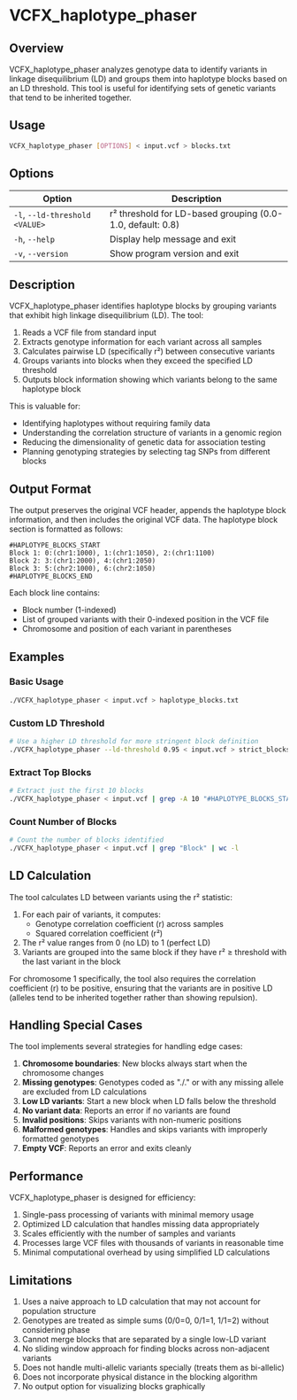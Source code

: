 # VCFX_haplotype_phaser

## Overview

VCFX_haplotype_phaser analyzes genotype data to identify variants in linkage disequilibrium (LD) and groups them into haplotype blocks based on an LD threshold. This tool is useful for identifying sets of genetic variants that tend to be inherited together.

## Usage

```bash
VCFX_haplotype_phaser [OPTIONS] < input.vcf > blocks.txt
```

## Options

| Option | Description |
|--------|-------------|
| `-l`, `--ld-threshold <VALUE>` | r² threshold for LD-based grouping (0.0-1.0, default: 0.8) |
| `-h`, `--help` | Display help message and exit |
| `-v`, `--version` | Show program version and exit |

## Description

VCFX_haplotype_phaser identifies haplotype blocks by grouping variants that exhibit high linkage disequilibrium (LD). The tool:

1. Reads a VCF file from standard input
2. Extracts genotype information for each variant across all samples
3. Calculates pairwise LD (specifically r²) between consecutive variants
4. Groups variants into blocks when they exceed the specified LD threshold
5. Outputs block information showing which variants belong to the same haplotype block

This is valuable for:
- Identifying haplotypes without requiring family data
- Understanding the correlation structure of variants in a genomic region
- Reducing the dimensionality of genetic data for association testing
- Planning genotyping strategies by selecting tag SNPs from different blocks

## Output Format

The output preserves the original VCF header, appends the haplotype block information, and then includes the original VCF data. The haplotype block section is formatted as follows:

```
#HAPLOTYPE_BLOCKS_START
Block 1: 0:(chr1:1000), 1:(chr1:1050), 2:(chr1:1100)
Block 2: 3:(chr1:2000), 4:(chr1:2050)
Block 3: 5:(chr2:1000), 6:(chr2:1050)
#HAPLOTYPE_BLOCKS_END
```

Each block line contains:
- Block number (1-indexed)
- List of grouped variants with their 0-indexed position in the VCF file
- Chromosome and position of each variant in parentheses

## Examples

### Basic Usage

```bash
./VCFX_haplotype_phaser < input.vcf > haplotype_blocks.txt
```

### Custom LD Threshold

```bash
# Use a higher LD threshold for more stringent block definition
./VCFX_haplotype_phaser --ld-threshold 0.95 < input.vcf > strict_blocks.txt
```

### Extract Top Blocks

```bash
# Extract just the first 10 blocks
./VCFX_haplotype_phaser < input.vcf | grep -A 10 "#HAPLOTYPE_BLOCKS_START" | grep "Block" > top_blocks.txt
```

### Count Number of Blocks

```bash
# Count the number of blocks identified
./VCFX_haplotype_phaser < input.vcf | grep "Block" | wc -l
```

## LD Calculation

The tool calculates LD between variants using the r² statistic:

1. For each pair of variants, it computes:
   - Genotype correlation coefficient (r) across samples
   - Squared correlation coefficient (r²)
2. The r² value ranges from 0 (no LD) to 1 (perfect LD)
3. Variants are grouped into the same block if they have r² ≥ threshold with the last variant in the block

For chromosome 1 specifically, the tool also requires the correlation coefficient (r) to be positive, ensuring that the variants are in positive LD (alleles tend to be inherited together rather than showing repulsion).

## Handling Special Cases

The tool implements several strategies for handling edge cases:

1. **Chromosome boundaries**: New blocks always start when the chromosome changes
2. **Missing genotypes**: Genotypes coded as "./." or with any missing allele are excluded from LD calculations
3. **Low LD variants**: Start a new block when LD falls below the threshold
4. **No variant data**: Reports an error if no variants are found
5. **Invalid positions**: Skips variants with non-numeric positions
6. **Malformed genotypes**: Handles and skips variants with improperly formatted genotypes
7. **Empty VCF**: Reports an error and exits cleanly

## Performance

VCFX_haplotype_phaser is designed for efficiency:

1. Single-pass processing of variants with minimal memory usage
2. Optimized LD calculation that handles missing data appropriately
3. Scales efficiently with the number of samples and variants
4. Processes large VCF files with thousands of variants in reasonable time
5. Minimal computational overhead by using simplified LD calculations

## Limitations

1. Uses a naive approach to LD calculation that may not account for population structure
2. Genotypes are treated as simple sums (0/0=0, 0/1=1, 1/1=2) without considering phase
3. Cannot merge blocks that are separated by a single low-LD variant
4. No sliding window approach for finding blocks across non-adjacent variants
5. Does not handle multi-allelic variants specially (treats them as bi-allelic)
6. Does not incorporate physical distance in the blocking algorithm
7. No output option for visualizing blocks graphically 